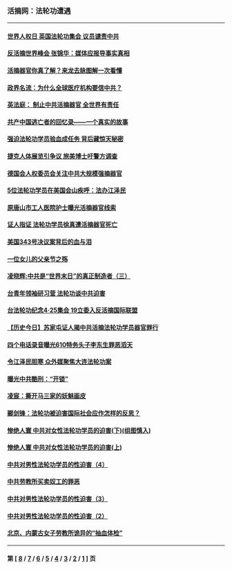 ### 活摘网：法轮功遭遇
---
#### [世界人权日 英国法轮功集会 议员谴责中共](../../pages/nf5881/n13431763.md?01200430) 
#### [反活摘世界峰会 张锦华：媒体应报导事实真相](../../pages/nf5881/n13278502.md?01200430) 
#### [活摘器官你真了解？来龙去脉图解一次看懂](../../pages/nf5881/n13013820.md?01200430) 
#### [政界名流：为什么全球医疗机构要信中共？](../../pages/nf5881/n11945479.md?01200430) 
#### [英法庭： 制止中共活摘器官 全世界有责任](../../pages/nf5881/n11330691.md?01200430) 
#### [共产中国逃亡者的回忆录——一个真实的故事](../../pages/nf5881/n10918649.md?01200430) 
#### [强迫法轮功学员验血成任务 背后藏惊天秘密](../../pages/nf5881/n4252384.md?01200430) 
#### [捷克人体展览引争议 旅美博士吁警方调查](../../pages/nf5881/n9429187.md?01200430) 
#### [德国会人权委员会关注中共大规模强摘器官](../../pages/nf5881/n8418950.md?01200430) 
#### [5位法轮功学员在美国会山疾呼：法办江泽民](../../pages/nf5881/n8101519.md?01200430) 
#### [原唐山市工人医院护士曝光活摘器官线索](../../pages/nf5881/n8076384.md?01200430) 
#### [证人指证 法轮功学员徐真遭活摘器官死亡](../../pages/nf5881/n8042467.md?01200430) 
#### [美国343号决议案背后的血与泪](../../pages/nf5881/n8020684.md?01200430) 
#### [一位女儿的父亲节之殇](../../pages/nf5881/n8014122.md?01200430) 
#### [凌晓辉:中共是“世界末日”的真正制造者（三）](../../pages/nf5881/n4210333.md?01200430) 
#### [台青年领袖研习营 法轮功谈中共迫害](../../pages/nf5881/n4141857.md?01200430) 
#### [台法轮功纪念4‧25集会 19立委入反活摘国际联盟](../../pages/nf5881/n4141821.md?01200430) 
#### [【历史今日】苏家屯证人揭中共活摘法轮功学员器官罪行](../../pages/nf5881/n4135912.md?01200430) 
#### [四个电话录音曝光610特务头子李东生罪恶滔天](../../pages/nf5881/n4040060.md?01200430) 
#### [令江泽民胆寒 众外媒聚焦大连法轮功案](../../pages/nf5881/n3932671.md?01200430) 
#### [曝光中共酷刑：“开锁”](../../pages/nf5881/n3889373.md?01200430) 
#### [凌宸：撕开马三家的妖魅画皮](../../pages/nf5881/n3849369.md?01200430) 
#### [郦剑锋：法轮功被迫害国际社会应作怎样的反思？](../../pages/nf5881/n3824560.md?01200430) 
#### [惨绝人寰 中共对女性法轮功学员的迫害(下)(组图慎入)](../../pages/nf5881/n3816285.md?01200430) 
#### [惨绝人寰 中共对女性法轮功学员的迫害(上)](../../pages/nf5881/n3815374.md?01200430) 
#### [中共对男性法轮功学员的性迫害（4）](../../pages/nf5881/n3769144.md?01200430) 
#### [中共劳教所买卖奴工的罪恶](../../pages/nf5881/n3769378.md?01200430) 
#### [中共对男性法轮功学员的性迫害（3）](../../pages/nf5881/n3768231.md?01200430) 
#### [中共对男性法轮功学员的性迫害（2）](../../pages/nf5881/n3767211.md?01200430) 
#### [北京、内蒙古女子劳教所诡异的“抽血体检”](../../pages/nf5881/n3753158.md?01200430) 

---
#### 第 [ [8](./8.md?01200430) / [7](./7.md?01200430) / [6](./6.md?01200430) / [5](./5.md?01200430) / [4](./4.md?01200430) / [3](./3.md?01200430) / [2](./2.md?01200430) / [1](./1.md?01200430) ] 页
